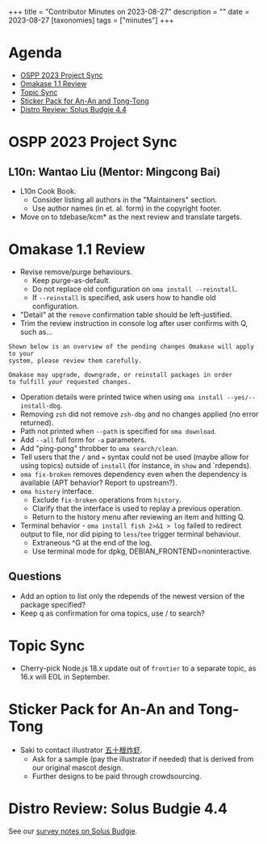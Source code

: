 +++
title = "Contributor Minutes on 2023-08-27"
description = ""
date = 2023-08-27
[taxonomies]
tags = ["minutes"]
+++

Agenda
======

- [OSPP 2023 Project Sync](#ospp-2023-project-sync)
- [Omakase 1.1 Review](#omakase-1-1-review)
- [Topic Sync](#topic-sync)
- [Sticker Pack for An-An and Tong-Tong](#sticker-pack-for-an-an-and-tong-tong)
- [Distro Review: Solus Budgie 4.4](#distro-review-solus-budgie-4-4)

OSPP 2023 Project Sync
======================

L10n: Wantao Liu (Mentor: Mingcong Bai)
---------------------------------------

- L10n Cook Book.
    - Consider listing all authors in the "Maintainers" section.
    - Use author names (in et. al. form) in the copyright footer.
- Move on to tdebase/kcm* as the next review and translate targets.

Omakase 1.1 Review
==================

- Revise remove/purge behaviours.
    - Keep purge-as-default.
    - Do not replace old configuration on `oma install --reinstall`.
    - If `--reinstall` is specified, ask users how to handle old configuration.
- "Detail" at the `remove` confirmation table should be left-justified.
- Trim the review instruction in console log after user confirms with Q, such as...

```
Shown below is an overview of the pending changes Omakase will apply to your
system, please review them carefully.

Omakase may upgrade, downgrade, or reinstall packages in order
to fulfill your requested changes.
```

- Operation details were printed twice when using `oma install --yes/--install-dbg`.
- Removing `zsh` did not remove `zsh-dbg` and no changes applied (no error returned).
- Path not printed when `--path` is specified for `oma download`.
- Add `--all` full form for `-a` parameters.
- Add "ping-pong" throbber to `oma search/clean`.
- Tell users that the `/` and `=` syntax could not be used (maybe allow for using topics) outside of `install` (for instance, in `show` and `rdepends).
- `oma fix-broken` removes dependency even when the dependency is available (APT behavior? Report to upstream?).
- `oma history` interface.
    - Exclude `fix-broken` operations from `history`.
    - Clarify that the interface is used to replay a previous operation.
    - Return to the history menu after reviewing an item and hitting Q.
- Terminal behavior - `oma install fish 2>&1 > log` failed to redirect output to file, nor did piping to `less`/`tee` trigger terminal behaviour.
    - Extraneous ^G at the end of the log.
    - Use terminal mode for dpkg, DEBIAN_FRONTEND=noninteractive.

Questions
---------

- Add an option to list only the rdepends of the newest version of the package specified?
- Keep q as confirmation for oma topics, use / to search?

Topic Sync
==========

- Cherry-pick Node.js 18.x update out of `frontier` to a separate topic, as 16.x will EOL in September.

Sticker Pack for An-An and Tong-Tong
====================================

- Saki to contact illustrator [五十根炸虾](https://www.mihuashi.com/profiles/571437?role=painter).
    - Ask for a sample (pay the illustrator if needed) that is derived from our original mascot design.
    - Further designs to be paid through crowdsourcing.

Distro Review: Solus Budgie 4.4
===============================

See our [survey notes on Solus Budgie](/developer/notes/distro-survey-2023#solus-budgie).
